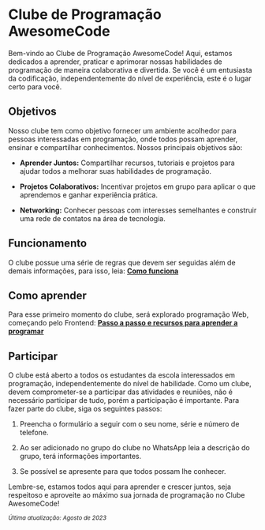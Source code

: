 # Clube de Programação AwesomeCode

Bem-vindo ao Clube de Programação AwesomeCode! Aqui, estamos dedicados a aprender, praticar e aprimorar nossas habilidades de programação de maneira colaborativa e divertida. Se você é um entusiasta da codificação, independentemente do nível de experiência, este é o lugar certo para você.

## Objetivos

Nosso clube tem como objetivo fornecer um ambiente acolhedor para pessoas interessadas em programação, onde todos possam aprender, ensinar e compartilhar conhecimentos. Nossos principais objetivos são:

-   **Aprender Juntos:** Compartilhar recursos, tutoriais e projetos para ajudar todos a melhorar suas habilidades de programação.

-   **Projetos Colaborativos:** Incentivar projetos em grupo para aplicar o que aprendemos e ganhar experiência prática.

-   **Networking:** Conhecer pessoas com interesses semelhantes e construir uma rede de contatos na área de tecnologia.

## Funcionamento

O clube possue uma série de regras que devem ser seguidas além de demais informações, para isso, leia: **[Como funciona](funcionamento.md)**

## Como aprender

Para esse primeiro momento do clube, será explorado programação Web, começando pelo Frontend: **[Passo a passo e recursos para aprender a programar](programacao.md)**

## Participar

O clube está aberto a todos os estudantes da escola interessados em programação, independentemente do nível de habilidade. Como um clube, devem comprometer-se a participar das atividades e reuniões, não é necessário participar de tudo, porém a participação é importante.
Para fazer parte do clube, siga os seguintes passos:

1. Preencha o formulário a seguir com o seu nome, série e número de telefone.

2. Ao ser adicionado no grupo do clube no WhatsApp leia a descrição do grupo, terá informações importantes.

3. Se possível se apresente para que todos possam lhe conhecer.

Lembre-se, estamos todos aqui para aprender e crescer juntos, seja respeitoso e aproveite ao máximo sua jornada de programação no Clube AwesomeCode!

<small>_*Última atualização: Agosto de 2023*_</small>
